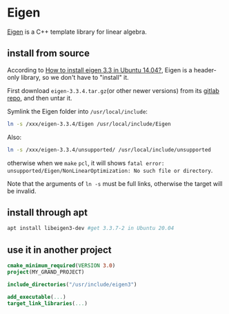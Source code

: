 # Eigen
[Eigen](https://eigen.tuxfamily.org/dox/GettingStarted.html) is a C++ template library for linear algebra.

## install from source
According to [How to install eigen 3.3 in Ubuntu 14.04?](https://askubuntu.com/questions/860207/how-to-install-eigen-3-3-in-ubuntu-14-04), Eigen is a header-only library, so we don't have to "install" it.

First download `eigen-3.3.4.tar.gz`(or other newer versions) from its [gitlab repo](https://gitlab.com/libeigen/eigen/-/tree/3.3.4), and then untar it.

Symlink the Eigen folder into `/usr/local/include`:

```sh
ln -s /xxx/eigen-3.3.4/Eigen /usr/local/include/Eigen
```

Also:

```sh
ln -s /xxx/eigen-3.3.4/unsupported/ /usr/local/include/unsupported
```
otherwise when we `make` `pcl`, it will shows `fatal error: unsupported/Eigen/NonLinearOptimization: No such file or directory`.

Note that the arguments of `ln -s` must be full links, otherwise the target will be invalid.

## install through apt
```sh
apt install libeigen3-dev #get 3.3.7-2 in Ubuntu 20.04
```

## use it in another project

```cmake
cmake_minimum_required(VERSION 3.0)
project(MY_GRAND_PROJECT)

include_directories("/usr/include/eigen3")

add_executable(...)
target_link_libraries(...) 
```
